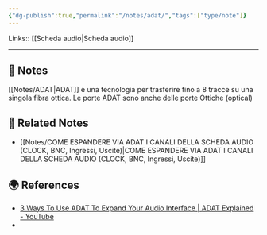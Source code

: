 ```yaml
---
{"dg-publish":true,"permalink":"/notes/adat/","tags":["type/note"]}
---
```


Links:: [[Scheda audio\|Scheda audio]]

---

## 📝 Notes

[[Notes/ADAT\|ADAT]] è una tecnologia per trasferire fino a 8 tracce su una singola fibra ottica.
Le porte ADAT sono anche delle porte Ottiche (optical)





## 🔗 Related Notes

- [[Notes/COME ESPANDERE VIA ADAT I CANALI DELLA SCHEDA AUDIO (CLOCK, BNC, Ingressi, Uscite)\|COME ESPANDERE VIA ADAT I CANALI DELLA SCHEDA AUDIO (CLOCK, BNC, Ingressi, Uscite)]]

## 🌍 References

- [3 Ways To Use ADAT To Expand Your Audio Interface | ADAT Explained - YouTube](https://youtu.be/_JKWJAEa360)
- 